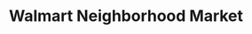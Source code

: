 ---
title: "Walmart Neighborhood Market"
url: /miami/walmart-neighborhood-market-southwest-26th-street/
shop: Supermarkt
---